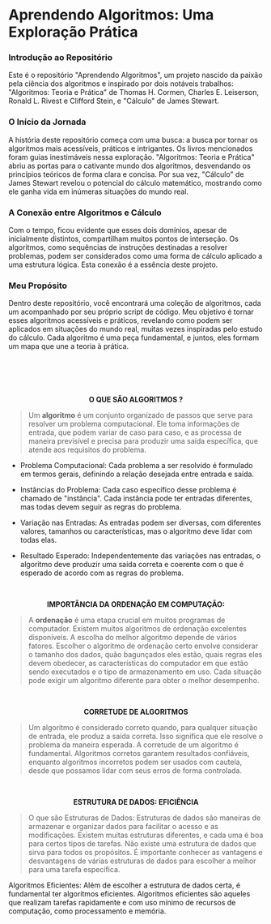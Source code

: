 # Aprendendo Algoritmos: Uma Exploração Prática

### Introdução ao Repositório

Este é o repositório "Aprendendo Algoritmos", um projeto nascido da paixão pela ciência dos algoritmos e inspirado por dois notáveis trabalhos: "Algoritmos: Teoria e Prática" de Thomas H. Cormen, Charles E. Leiserson, Ronald L. Rivest e Clifford Stein, e "Cálculo" de James Stewart.

### O Início da Jornada
A história deste repositório começa com uma busca: a busca por tornar os algoritmos mais acessíveis, práticos e intrigantes. Os livros mencionados foram guias inestimáveis nessa exploração. "Algoritmos: Teoria e Prática" abriu as portas para o cativante mundo dos algoritmos, desvendando os princípios teóricos de forma clara e concisa. Por sua vez, "Cálculo" de James Stewart revelou o potencial do cálculo matemático, mostrando como ele ganha vida em inúmeras situações do mundo real.

### A Conexão entre Algoritmos e Cálculo
Com o tempo, ficou evidente que esses dois domínios, apesar de inicialmente distintos, compartilham muitos pontos de interseção. Os algoritmos, como sequências de instruções destinadas a resolver problemas, podem ser considerados como uma forma de cálculo aplicado a uma estrutura lógica. Esta conexão é a essência deste projeto.

### Meu Propósito
Dentro deste repositório, você encontrará uma coleção de algoritmos, cada um acompanhado por seu próprio script de código. Meu objetivo é tornar esses algoritmos acessíveis e práticos, revelando como podem ser aplicados em situações do mundo real, muitas vezes inspiradas pelo estudo do cálculo. Cada algoritmo é uma peça fundamental, e juntos, eles formam um mapa que une a teoria à prática.

#

<br><br>

  
<p align="center">
  <b> O QUE SÃO ALGORITMOS ? </b>
</p>

> Um __algoritmo__ é um conjunto organizado de passos que serve para resolver um problema computacional. Ele toma informações de entrada, que podem variar de caso para caso, e as processa de maneira previsível e precisa para produzir uma saída específica, que atende aos requisitos do problema.

* Problema Computacional: Cada problema a ser resolvido é formulado em termos gerais, definindo a relação desejada entre entrada e saída.

* Instâncias do Problema: Cada caso específico desse problema é chamado de "instância". Cada instância pode ter entradas diferentes, mas todas devem seguir as regras do problema.

* Variação nas Entradas: As entradas podem ser diversas, com diferentes valores, tamanhos ou características, mas o algoritmo deve lidar com todas elas.

* Resultado Esperado: Independentemente das variações nas entradas, o algoritmo deve produzir uma saída correta e coerente com o que é esperado de acordo com as regras do problema.

<br>
<p align="center">
  <b> IMPORTÂNCIA DA ORDENAÇÃO EM COMPUTAÇÃO: </b>
</p>

> A __ordenação__ é uma etapa crucial em muitos programas de computador. Existem muitos algoritmos de ordenação excelentes disponíveis. A escolha do melhor algoritmo depende de vários fatores. Escolher o algoritmo de ordenação certo envolve considerar o tamanho dos dados, quão bagunçados eles estão, quais regras eles devem obedecer, as características do computador em que estão sendo executados e o tipo de armazenamento em uso. Cada situação pode exigir um algoritmo diferente para obter o melhor desempenho.

<br>
<p align="center">
  <b> CORRETUDE DE ALGORITMOS </b>
</p>

> Um algoritmo é considerado correto quando, para qualquer situação de entrada, ele produz a saída correta. Isso significa que ele resolve o problema da maneira esperada. A corretude de um algoritmo é fundamental. Algoritmos corretos garantem resultados confiáveis, enquanto algoritmos incorretos podem ser usados com cautela, desde que possamos lidar com seus erros de forma controlada.

<br>
<p align="center">
  <b> ESTRUTURA DE DADOS: EFICIÊNCIA </b>
</p>

> O que são Estruturas de Dados: Estruturas de dados são maneiras de armazenar e organizar dados para facilitar o acesso e as modificações. Existem muitas estruturas diferentes, e cada uma é boa para certos tipos de tarefas. Não existe uma estrutura de dados que sirva para todos os propósitos. É importante conhecer as vantagens e desvantagens de várias estruturas de dados para escolher a melhor para uma tarefa específica.

Algoritmos Eficientes: Além de escolher a estrutura de dados certa, é fundamental ter algoritmos eficientes. Algoritmos eficientes são aqueles que realizam tarefas rapidamente e com uso mínimo de recursos de computação, como processamento e memória.
